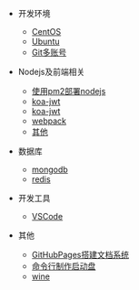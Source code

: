 - 开发环境
  - [CentOS](centos.md)
  - [Ubuntu](ubuntu.md)
  - [Git多账号](git.md)

- Nodejs及前端相关
  - [使用pm2部署nodejs](pm2.md)
  - [koa-jwt](koajwt.md)
  - [koa-jwt](koajwt.md)
  - [webpack](webpack.md)
  - [其他](nodejs.md)

- 数据库
  - [mongodb](mongodb.md)
  - [redis](redis.md)

- 开发工具
  - [VSCode](vscode.md)

- 其他
    - [GitHubPages搭建文档系统](githubpages.md)
    - [命令行制作启动盘](dd.md)
    - [wine](wine.md)
